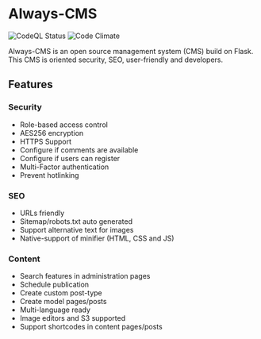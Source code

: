 # Always-CMS

![CodeQL Status](https://github.com/Always-CMS/Always-CMS/actions/workflows/codeql-analysis.yml/badge.svg)
![Code Climate](https://codeclimate.com/github/Always-CMS/Always-CMS/badges/gpa.svg)

Always-CMS is an open source management system (CMS) build on Flask. This CMS is oriented security, SEO, user-friendly and developers.

## Features

### Security
 - Role-based access control
 - AES256 encryption
 - HTTPS Support
 - Configure if comments are available
 - Configure if users can register
 - Multi-Factor authentication
 - Prevent hotlinking

### SEO
 - URLs friendly
 - Sitemap/robots.txt auto generated
 - Support alternative text for images
 - Native-support of minifier (HTML, CSS and JS)

### Content
 - Search features in administration pages
 - Schedule publication
 - Create custom post-type
 - Create model pages/posts
 - Multi-language ready
 - Image editors and S3 supported
 - Support shortcodes in content pages/posts
